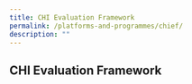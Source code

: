 ```yaml
---
title: CHI Evaluation Framework
permalink: /platforms-and-programmes/chief/
description: ""
---
```

<h2> CHI Evaluation Framework </h2>